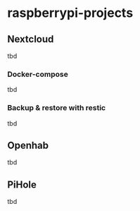 # raspberrypi-projects

## Nextcloud
tbd

### Docker-compose
tbd

### Backup & restore with restic
tbd

## Openhab
tbd

## PiHole
tbd
